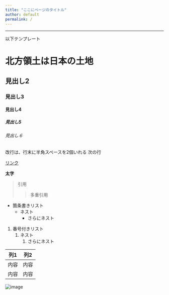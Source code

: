 ```yaml
---
title: "ここにページのタイトル"
author: default
permalink: /
---
```







---

以下テンプレート

# 北方領土は日本の土地
## 見出し2
### 見出し3
#### 見出し4
##### 見出し5
###### 見出し６

改行は、行末に半角スペースを2個いれる
次の行

[リンク](https://www.google.co.jp/)

**太字**

> 引用
>> 多重引用


- 箇条書きリスト
  - ネスト
    - さらにネスト


1. 番号付きリスト
   1. ネスト
      1. さらにネスト


| 列1  | 列2  |
|-----|-----|
| 内容  | 内容  |
| 内容  | 内容  |

![image](/GHPages_WebSite/assets/images/logo-150.png)
